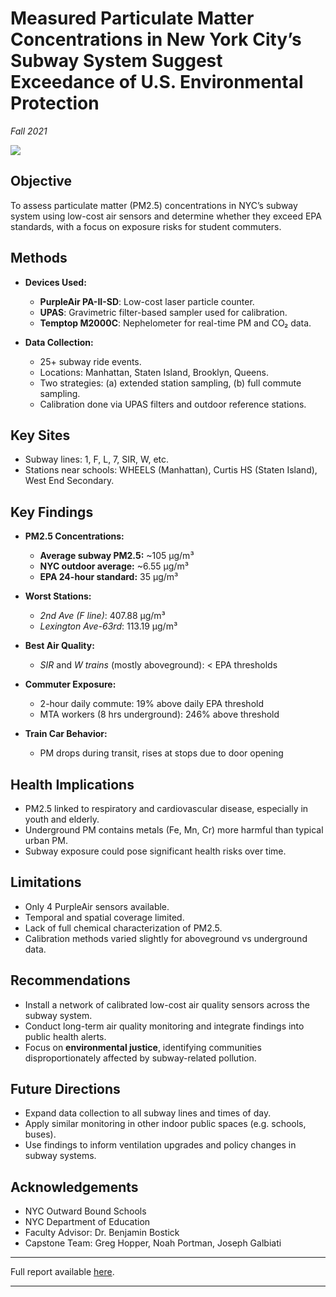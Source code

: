 # Measured Particulate Matter Concentrations in New York City’s Subway System Suggest Exceedance of U.S. Environmental Protection
*Fall 2021*

![](https://upload.wikimedia.org/wikipedia/commons/2/26/Empty_subway_in_NYC.jpg)


## Objective
To assess particulate matter (PM2.5) concentrations in NYC’s subway system using low-cost air sensors and determine whether they exceed EPA standards, with a focus on exposure risks for student commuters.


## Methods

- **Devices Used:**
  - **PurpleAir PA-II-SD**: Low-cost laser particle counter.
  - **UPAS**: Gravimetric filter-based sampler used for calibration.
  - **Temptop M2000C**: Nephelometer for real-time PM and CO₂ data.

- **Data Collection:**
  - 25+ subway ride events.
  - Locations: Manhattan, Staten Island, Brooklyn, Queens.
  - Two strategies: (a) extended station sampling, (b) full commute sampling.
  - Calibration done via UPAS filters and outdoor reference stations.


## Key Sites

- Subway lines: 1, F, L, 7, SIR, W, etc.
- Stations near schools: WHEELS (Manhattan), Curtis HS (Staten Island), West End Secondary.


## Key Findings

- **PM2.5 Concentrations:**
  - **Average subway PM2.5:** ~105 µg/m³
  - **NYC outdoor average:** ~6.55 µg/m³
  - **EPA 24-hour standard:** 35 µg/m³

- **Worst Stations:**
  - *2nd Ave (F line)*: 407.88 µg/m³
  - *Lexington Ave-63rd*: 113.19 µg/m³

- **Best Air Quality:**
  - *SIR* and *W trains* (mostly aboveground): < EPA thresholds

- **Commuter Exposure:**
  - 2-hour daily commute: 19% above daily EPA threshold
  - MTA workers (8 hrs underground): 246% above threshold

- **Train Car Behavior:**
  - PM drops during transit, rises at stops due to door opening


## Health Implications

- PM2.5 linked to respiratory and cardiovascular disease, especially in youth and elderly.
- Underground PM contains metals (Fe, Mn, Cr) more harmful than typical urban PM.
- Subway exposure could pose significant health risks over time.


## Limitations

- Only 4 PurpleAir sensors available.
- Temporal and spatial coverage limited.
- Lack of full chemical characterization of PM2.5.
- Calibration methods varied slightly for aboveground vs underground data.


## Recommendations

- Install a network of calibrated low-cost air quality sensors across the subway system.
- Conduct long-term air quality monitoring and integrate findings into public health alerts.
- Focus on **environmental justice**, identifying communities disproportionately affected by subway-related pollution.


## Future Directions

- Expand data collection to all subway lines and times of day.
- Apply similar monitoring in other indoor public spaces (e.g. schools, buses).
- Use findings to inform ventilation upgrades and policy changes in subway systems.


## Acknowledgements

- NYC Outward Bound Schools
- NYC Department of Education
- Faculty Advisor: Dr. Benjamin Bostick
- Capstone Team: Greg Hopper, Noah Portman, Joseph Galbiati

---

Full report available [here](pdfs/Capstone_Final_Draft_Fall_2021.pdf).

---